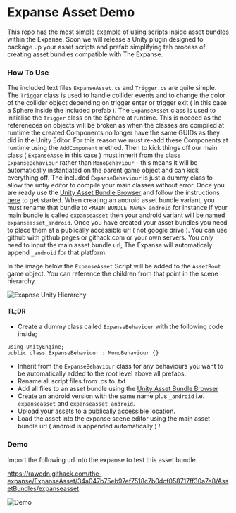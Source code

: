 # Expanse Asset Demo
This repo has the most simple example of using scripts inside asset bundles within the Expanse. Soon we will release a Unity plugin designed to package up your asset scripts and prefab simplifying teh process of creating asset bundles compatible with The Expanse.

### How To Use

The included text files `ExpanseAsset.cs` and `Trigger.cs` are quite simple. The `Trigger` class is used to handle collider events and to change the color of the collider object depending on trigger enter or trigger exit ( in this case a Sphere inside the included prefab ). The `ExpanseAsset` class is used to initialise the `Trigger` class on the Sphere at runtime. This is needed as the refereneces on objects will be broken as when the classes are compiled at runtime the created Components no longer have the same GUIDs as they did in the Unity Editor. For this reason we must re-add these Components at runtime using the `AddComponent` method. Then to kick things off our main class ( `ExpanseAsse` in this case ) must inherit from the class `ExpanseBehaviour` rather than `MonoBehaviour` - this means it will be automatically instantiated on the parent game object and can kick everything off. The included `ExpanseBehaviour` is just a dummy class to allow the untiy editor to compile your main classes without error. Once you are ready use the [Unity Asset Bundle Browser](https://assetstore.unity.com/packages/tools/utilities/asset-bundle-browser-93571) and follow the instructions [here](https://docs.unity3d.com/Manual/AssetBundles-Browser.html) to get started. When creating an android asset bundle variant, you must rename that bundle to `<MAIN_BUNDLE_NAME>_android` for instance if your main bundle is called `expanseasset` then your android variant will be named `expanseasset_android`. Once you have created your asset bundles you need to place them at a publically accessible url ( not google drive ). You can use github with github pages or githack.com or your own servers. You only need to input the main asset bundle url, The Expanse will automaticaly append `_android` for that platform.

In the image below the `ExpanseAsset` Script will be added to the `AssetRoot` game object. You can reference the children from that point in the scene hierarchy.


![Exapnse Unity Hierarchy](https://i.imgur.com/IxErGkk.jpg)

#### TL;DR 
  * Create a dummy class called `ExpanseBehaviour` with the following code inside; 
```
using UnityEngine;
public class ExpanseBehaviour : MonoBehaviour {}
```
  * Inherit from the `ExpanseBehaviour` class for any behaviours you want to be automatically added to the root level above all prefabs.
  * Rename all script files from <NAME>.cs to <NAME>.txt
  * Add all files to an asset bundle using the [Unity Asset Bundle Browser](https://assetstore.unity.com/packages/tools/utilities/asset-bundle-browser-93571)
  * Create an android version with the same name plus `_android` i.e. `expanseasset` and `expanseasset_android`.
  * Upload your assets to a publically accessible location. 
  * Load the asset into the expanse scene editor using the main asset bundle url ( android is appended automatically ) ! 
 
 ### Demo
 Import the following url into the expanse to test this asset bundle.
 
 https://rawcdn.githack.com/the-expanse/ExpanseAsset/34a047b75eb97ef7518c7b0dcf058717ff30a7e8/AssetBundles/expanseasset


![Demo](https://raw.githubusercontent.com/the-expanse/ExpanseAsset/master/demo.gif)
